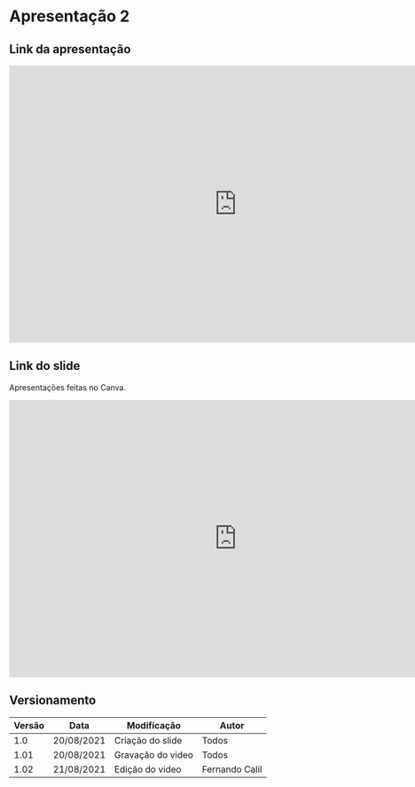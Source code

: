 # Apresentação 2

## Link da apresentação

<iframe width="820" height="500" src="https://www.youtube.com/embed/xqrK5Y99C5Q
" frameborder="0"
    allow="accelerometer; autoplay; clipboard-write; encrypted-media; gyroscope; picture-in-picture"
    allowfullscreen></iframe>


## Link do slide

Apresentações feitas no Canva.

<iframe width="820" height="500" src="https://www.canva.com/design/DAEnrABwjIc/-cHJF0qVuAthmG65mgmrMg/view?utm_content=DAEnrABwjIc&utm_campaign=designshare&utm_medium=link&utm_source=sharebutton
" frameborder="0"
    allow="accelerometer; autoplay; clipboard-write; encrypted-media; gyroscope; picture-in-picture"
    allowfullscreen></iframe>

####

## Versionamento
<center>

| Versão | Data | Modificação | Autor |
|--|--|--|--|
| 1.0  | 20/08/2021 | Criação do slide | Todos |
| 1.01 | 20/08/2021 | Gravação do video | Todos |
| 1.02 | 21/08/2021 | Edição do video | Fernando Calil |

</center>